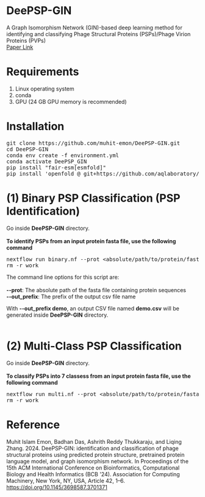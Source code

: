 # DeePSP-GIN
A Graph Isomorphism Network (GIN)-based deep learning method for identifying and classifying Phage Structural Proteins (PSPs)/Phage Virion Proteins (PVPs)
<br>
<a href="https://doi.org/10.1145/3698587.3701371">Paper Link</a>

# Requirements
<ol>
  <li>Linux operating system</li>
  <li>conda</li>
  <li>GPU (24 GB GPU memory is recommended)</li>
</ol>

# Installation
<pre>
git clone https://github.com/muhit-emon/DeePSP-GIN.git
cd DeePSP-GIN
conda env create -f environment.yml
conda activate DeePSP_GIN
pip install "fair-esm[esmfold]"
pip install 'openfold @ git+https://github.com/aqlaboratory/openfold.git@4b41059694619831a7db195b7e0988fc4ff3a307'
</pre>

# (1) Binary PSP Classification (PSP Identification)
Go inside <b>DeePSP-GIN</b> directory. <br> <br>
<b>To identify PSPs from an input protein fasta file, use the following command</b> <br>
<pre>
nextflow run binary.nf --prot &ltabsolute/path/to/protein/fasta/file&gt --out_prefix &ltprefix of output csv file name&gt
rm -r work
</pre>
The command line options for this script are: <br><br>
<b>--prot</b>: The absolute path of the fasta file containing protein sequences <br>
<b>--out_prefix</b>: The prefix of the output csv file name <br>

With <b>--out_prefix demo</b>, an output CSV file named <b>demo.csv</b> will be generated inside <b>DeePSP-GIN</b> directory. <br><br>

# (2) Multi-Class PSP Classification
Go inside <b>DeePSP-GIN</b> directory. <br> <br>
<b>To classify PSPs into 7 classess from an input protein fasta file, use the following command</b> <br>
<pre>
nextflow run multi.nf --prot &ltabsolute/path/to/protein/fasta/file&gt --out_prefix &ltprefix of output csv file name&gt
rm -r work
</pre>

# Reference
Muhit Islam Emon, Badhan Das, Ashrith Reddy Thukkaraju, and Liqing Zhang. 2024. DeePSP-GIN: identification and classification of phage structural proteins using predicted protein structure, pretrained protein language model, and graph isomorphism network. In Proceedings of the 15th ACM International Conference on Bioinformatics, Computational Biology and Health Informatics (BCB '24). Association for Computing Machinery, New York, NY, USA, Article 42, 1–6. https://doi.org/10.1145/3698587.3701371
